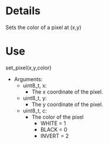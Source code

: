 # Details #

Sets the color of a pixel at (x,y)

# Use #

set\_pixel(x,y,color)
  * Arguments:
    * uint8\_t, x:
      * The x coordinate of the pixel.
    * uint8\_t, y:
      * The y coordinate of the pixel.
    * uint8\_t, c:
      * The color of the pixel
        * WHITE = 1
        * BLACK = 0
        * INVERT = 2